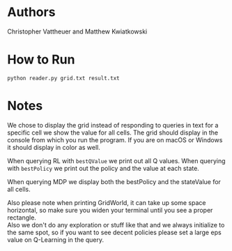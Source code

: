 # Authors
Christopher Vattheuer
and
Matthew Kwiatkowski

# How to Run
`python reader.py grid.txt result.txt`

# Notes
We chose to display the grid instead of responding to queries in text for a specific cell we show the value for all cells. The grid should display in the console from which you run the program. If you are on macOS or Windows it should display in color as well.

When querying RL with `bestQValue` we print out all Q values. When querying with `bestPolicy` we print out the policy and the value at each state.

When querying MDP we display both the bestPolicy and the stateValue for all cells. 

Also please note when printing GridWorld, it can take up some space horizontal, so make sure you widen your terminal until you see a proper rectangle.  
Also we don't do any exploration or stuff like that and we always initialize to the same spot, so if you want to see decent policies please set a large eps value on Q-Learning in the query. 